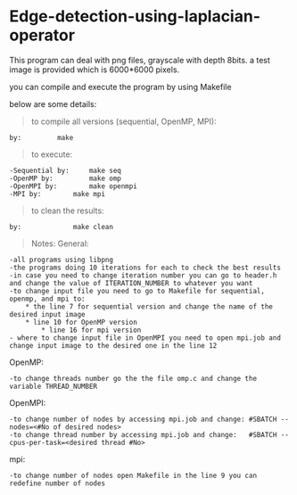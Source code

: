 # Edge-detection-using-laplacian-operator
This program can deal with png files, grayscale with depth 8bits. a test image is provided which is 6000*6000 pixels.

you can compile and execute the program by using Makefile

below are some details:
> to compile all versions (sequential, OpenMP, MPI):

	by:	 		make
> to execute:

	-Sequential by: 	make seq
	-OpenMP by: 		make omp
	-OpenMPI by: 		make openmpi
	-MPI by: 		make mpi
> to clean the results:

	by: 			make clean
> Notes: 
General: 
	
	-all programs using libpng
	-the programs doing 10 iterations for each to check the best results
	-in case you need to change iteration number you can go to header.h and change the value of ITERATION_NUMBER to whatever you want
	-to change input file you need to go to Makefile for sequential, openmp, and mpi to:
		* the line 7 for sequential version and change the name of the desired input image
		* line 10 for OpenMP version
	        * line 16 for mpi version
	- where to change input file in OpenMPI you need to open mpi.job and change input image to the desired one in the line 12
OpenMP:

	-to change threads number go the the file omp.c and change the variable THREAD_NUMBER
OpenMPI:
	
	-to change number of nodes by accessing mpi.job and change:	#SBATCH --nodes=<#No of desired nodes>
	-to change thread number by accessing mpi.job and change:	#SBATCH --cpus-per-task=<desired thread #No>
mpi:

	-to change number of nodes open Makefile in the line 9 you can redefine number of nodes



